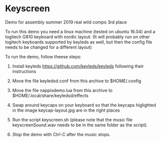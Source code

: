# Keyscreen
Demo for assembly summer 2019 real wild compo 3rd place

To run this demo you need a linux machine (tested on ubuntu 16.04) and a logitech G810 keyboard with nordic layout.
(It will probably run on other logitech keyboards supported by keyleds as well, but then the config file needs to be changed for a different layout)

To run the demo, follow theese steps:

1. Install keyleds https://github.com/keyleds/keyleds following their instructions

2. Move the file keyledsd.conf from this archive to $HOME/.config 

3. Move the file nappisdemo.lua from this archive to $HOME/.local/share/keyledsd/effects

4. Swap around keycaps on your keyboard so that the keycaps higlighted in the image keycap-layout.jpg are in the right places

5. Run the script keyscreen.sh (please note that the music file keyscreenSound.wav needs to be in the same folder as the script).

6. Stop the demo with Ctrl-C after the music stops.

